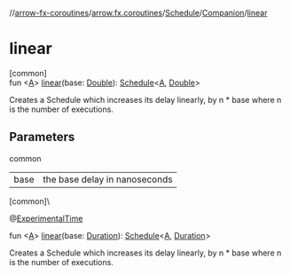 //[arrow-fx-coroutines](../../../../index.md)/[arrow.fx.coroutines](../../index.md)/[Schedule](../index.md)/[Companion](index.md)/[linear](linear.md)

# linear

[common]\
fun &lt;[A](linear.md)&gt; [linear](linear.md)(base: [Double](https://kotlinlang.org/api/latest/jvm/stdlib/kotlin/-double/index.html)): [Schedule](../index.md)&lt;[A](linear.md), [Double](https://kotlinlang.org/api/latest/jvm/stdlib/kotlin/-double/index.html)&gt;

Creates a Schedule which increases its delay linearly, by n * base where n is the number of executions.

## Parameters

common

| | |
|---|---|
| base | the base delay in nanoseconds |

[common]\

@[ExperimentalTime](https://kotlinlang.org/api/latest/jvm/stdlib/kotlin.time/-experimental-time/index.html)

fun &lt;[A](linear.md)&gt; [linear](linear.md)(base: [Duration](https://kotlinlang.org/api/latest/jvm/stdlib/kotlin.time/-duration/index.html)): [Schedule](../index.md)&lt;[A](linear.md), [Duration](https://kotlinlang.org/api/latest/jvm/stdlib/kotlin.time/-duration/index.html)&gt;

Creates a Schedule which increases its delay linearly, by n * base where n is the number of executions.
